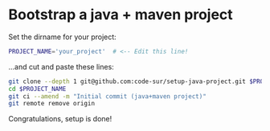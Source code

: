 # Bootstrap a java + maven project

Set the dirname for your project:
```bash
PROJECT_NAME='your_project'  # <-- Edit this line!
```

...and cut and paste these lines:
```bash
git clone --depth 1 git@github.com:code-sur/setup-java-project.git $PROJECT_NAME
cd $PROJECT_NAME
git ci --amend -m "Initial commit (java+maven project)"
git remote remove origin
```

Congratulations, setup is done!
